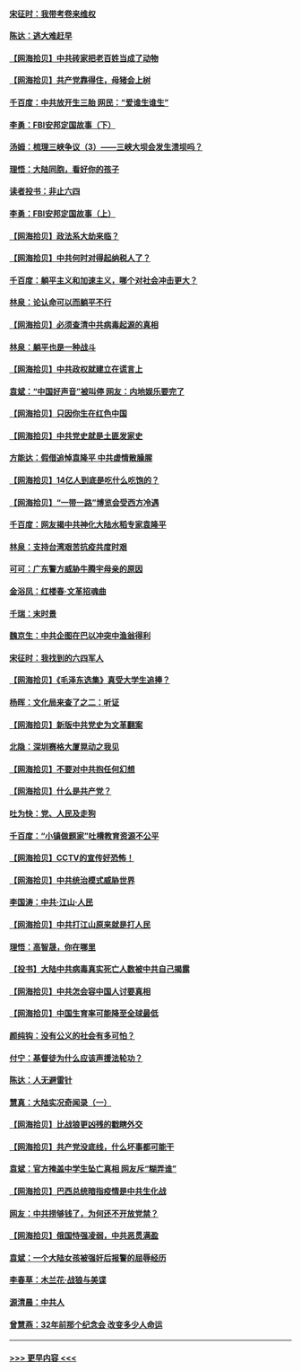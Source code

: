 #### [宋征时：我带考卷来维权](../pages/nsc993/n12994088.md?t=06030402) 
#### [陈达：逃大难赶早](../pages/nsc993/n12993569.md?t=06030402) 
#### [【网海拾贝】中共砖家把老百姓当成了动物](../pages/nsc993/n12993483.md?t=06030402) 
#### [【网海拾贝】共产党靠得住，母猪会上树](../pages/nsc993/n12990730.md?t=06030402) 
#### [千百度：中共放开生三胎 网民：“爱谁生谁生”](../pages/nsc993/n12990644.md?t=06030402) 
#### [李勇：FBI安邦定国故事（下）](../pages/nsc993/n12987854.md?t=06030402) 
#### [汤姆：梳理三峡争议（3）——三峡大坝会发生溃坝吗？](../pages/nsc993/n12989806.md?t=06030402) 
#### [理悟：大陆同胞，看好你的孩子](../pages/nsc993/n12989778.md?t=06030402) 
#### [读者投书：非止六四](../pages/nsc993/n12989673.md?t=06030402) 
#### [李勇：FBI安邦定国故事（上）](../pages/nsc993/n12987749.md?t=06030402) 
#### [【网海拾贝】政法系大劫来临？](../pages/nsc993/n12987596.md?t=06030402) 
#### [【网海拾贝】中共何时对得起纳税人了？](../pages/nsc993/n12985578.md?t=06030402) 
#### [千百度：躺平主义和加速主义，哪个对社会冲击更大？](../pages/nsc993/n12985512.md?t=06030402) 
#### [林泉：论认命可以而躺平不行](../pages/nsc993/n12985505.md?t=06030402) 
#### [【网海拾贝】必须查清中共病毒起源的真相](../pages/nsc993/n12984276.md?t=06030402) 
#### [林泉：躺平也是一种战斗](../pages/nsc993/n12984194.md?t=06030402) 
#### [【网海拾贝】中共政权就建立在谎言上](../pages/nsc993/n12981880.md?t=06030402) 
#### [袁斌：“中国好声音”被叫停 网友：内地娱乐要完了](../pages/nsc993/n12981826.md?t=06030402) 
#### [【网海拾贝】只因你生在红色中国](../pages/nsc993/n12979096.md?t=06030402) 
#### [【网海拾贝】中共党史就是土匪发家史](../pages/nsc993/n12976478.md?t=06030402) 
#### [方能达：假借追悼袁隆平 中共虚情散臊腥](../pages/nsc993/n12976396.md?t=06030402) 
#### [【网海拾贝】14亿人到底是吃什么吃饱的？](../pages/nsc993/n12974125.md?t=06030402) 
#### [【网海拾贝】“一带一路”博览会受西方冷遇](../pages/nsc993/n12971787.md?t=06030402) 
#### [千百度：网友揭中共神化大陆水稻专家袁隆平](../pages/nsc993/n12971733.md?t=06030402) 
#### [林泉：支持台湾艰苦抗疫共度时艰](../pages/nsc993/n12971350.md?t=06030402) 
#### [可可：广东警方威胁牛腾宇母亲的原因](../pages/nsc993/n12971100.md?t=06030402) 
#### [金浴凤：红楼春·文革招魂曲](../pages/nsc993/n12970354.md?t=06030402) 
#### [千瑞：末时景](../pages/nsc993/n12970337.md?t=06030402) 
#### [魏京生：中共企图在巴以冲突中渔翁得利](../pages/nsc993/n12970286.md?t=06030402) 
#### [宋征时：我找到的六四军人](../pages/nsc993/n12970213.md?t=06030402) 
#### [【网海拾贝】《毛泽东选集》真受大学生追捧？](../pages/nsc993/n12968779.md?t=06030402) 
#### [杨晖：文化局来查了之二：听证](../pages/nsc993/n12966528.md?t=06030402) 
#### [【网海拾贝】新版中共党史为文革翻案](../pages/nsc993/n12967526.md?t=06030402) 
#### [北隐：深圳赛格大厦晃动之我见](../pages/nsc993/n12967393.md?t=06030402) 
#### [【网海拾贝】不要对中共抱任何幻想](../pages/nsc993/n12965222.md?t=06030402) 
#### [【网海拾贝】什么是共产党？](../pages/nsc993/n12962781.md?t=06030402) 
#### [吐为快：党、人民及走狗](../pages/nsc993/n12962747.md?t=06030402) 
#### [千百度：“小镇做题家”吐槽教育资源不公平](../pages/nsc993/n12962705.md?t=06030402) 
#### [【网海拾贝】CCTV的宣传好恐怖！](../pages/nsc993/n12959984.md?t=06030402) 
#### [【网海拾贝】中共统治模式威胁世界](../pages/nsc993/n12957622.md?t=06030402) 
#### [李国涛：中共‧江山‧人民](../pages/nsc993/n12957502.md?t=06030402) 
#### [【网海拾贝】中共打江山原来就是打人民](../pages/nsc993/n12954345.md?t=06030402) 
#### [理悟：高智晟，你在哪里](../pages/nsc993/n12953115.md?t=06030402) 
#### [【投书】大陆中共病毒真实死亡人数被中共自己揭露](../pages/nsc993/n12953050.md?t=06030402) 
#### [【网海拾贝】中共怎会容中国人讨要真相](../pages/nsc993/n12952161.md?t=06030402) 
#### [【网海拾贝】中国生育率可能降至全球最低](../pages/nsc993/n12948793.md?t=06030402) 
#### [颜纯钩：没有公义的社会有多可怕？](../pages/nsc993/n12947626.md?t=06030402) 
#### [付宁：基督徒为什么应该声援法轮功？](../pages/nsc993/n12947233.md?t=06030402) 
#### [陈达：人无避雷针](../pages/nsc993/n12947098.md?t=06030402) 
#### [慧真：大陆实况奇闻录（一）](../pages/nsc993/n12945811.md?t=06030402) 
#### [【网海拾贝】比战狼更凶残的戳瞎外交](../pages/nsc993/n12945717.md?t=06030402) 
#### [【网海拾贝】共产党没底线，什么坏事都可能干](../pages/nsc993/n12942090.md?t=06030402) 
#### [袁斌：官方掩盖中学生坠亡真相 网友斥“糊弄谁”](../pages/nsc993/n12942029.md?t=06030402) 
#### [【网海拾贝】巴西总统暗指疫情是中共生化战](../pages/nsc993/n12938999.md?t=06030402) 
#### [网友：中共捞够钱了，为何还不开放党禁？](../pages/nsc993/n12938952.md?t=06030402) 
#### [【网海拾贝】俄国恃强凌弱，中共恶贯满盈](../pages/nsc993/n12936626.md?t=06030402) 
#### [袁斌：一个大陆女孩被强奸后报警的屈辱经历](../pages/nsc993/n12936547.md?t=06030402) 
#### [李春草：木兰花·战狼与美谍](../pages/nsc993/n12935995.md?t=06030402) 
#### [源清晨：中共人](../pages/nsc993/n12935589.md?t=06030402) 
#### [曾慧燕：32年前那个纪念会 改变多少人命运](../pages/nsc993/n12934233.md?t=06030402) 

----
#### [ >>> 更早内容 <<< ](../indexes/nsc993-earlier.md)
